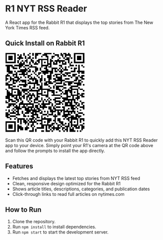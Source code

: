 # R1 NYT RSS Reader

A React app for the Rabbit R1 that displays the top stories from The New York Times RSS feed.

## Quick Install on Rabbit R1

![Download QR Code](download.png)

Scan this QR code with your Rabbit R1 to quickly add this NYT RSS Reader app to your device. Simply point your R1's camera at the QR code above and follow the prompts to install the app directly.

## Features

- Fetches and displays the latest top stories from NYT RSS feed
- Clean, responsive design optimized for the Rabbit R1
- Shows article titles, descriptions, categories, and publication dates
- Click-through links to read full articles on nytimes.com

## How to Run

1.  Clone the repository.
2.  Run `npm install` to install dependencies.
3.  Run `npm start` to start the development server.
